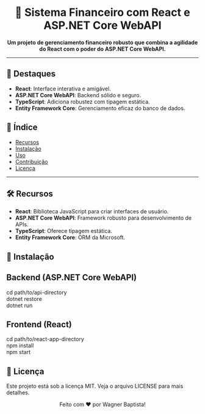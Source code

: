 <div align="center">

# 🏦 Sistema Financeiro com React e ASP.NET Core WebAPI

**Um projeto de gerenciamento financeiro robusto que combina a agilidade do React com o poder do ASP.NET Core WebAPI.**

</div>

---

## 🌟 Destaques

- **React**: Interface interativa e amigável.
- **ASP.NET Core WebAPI**: Backend sólido e seguro.
- **TypeScript**: Adiciona robustez com tipagem estática.
- **Entity Framework Core**: Gerenciamento eficaz do banco de dados.

## 📌 Índice

- [Recursos](#-recursos)
- [Instalação](#-instalação)
- [Uso](#-uso)
- [Contribuição](#-contribuição)
- [Licença](#-licença)

---

## 🛠️ Recursos

- **React**: Biblioteca JavaScript para criar interfaces de usuário.
- **ASP.NET Core WebAPI**: Framework robusto para desenvolvimento de APIs.
- **TypeScript**: Oferece tipagem estática.
- **Entity Framework Core**: ORM da Microsoft.

## 🚀 Instalação

## Backend (ASP.NET Core WebAPI)

cd path/to/api-directory<br>
dotnet restore<br>
dotnet run

## Frontend (React) 


cd path/to/react-app-directory<br>
npm install<br>
npm start


## 📝 Licença
Este projeto está sob a licença MIT. Veja o arquivo LICENSE para mais detalhes.

<div align="center">
Feito com ❤️ por Wagner Baptista!

</div>

